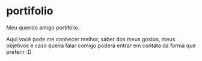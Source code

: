 # portifolio
Meu querido amigo portifólio:

Aqui você pode me conhecer melhor, saber dos meus gostos, meus objetivos e caso queira falar comigo poderá entrar em contato da forma que preferir :D
